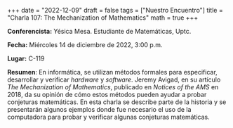 +++
date  = "2022-12-09"
draft = false
tags  = ["Nuestro Encuentro"]
title = "Charla 107: The Mechanization of Mathematics"
math  = true
+++

**Conferencista:**  Yésica Mesa. Estudiante de Matemáticas, Uptc.

**Fecha:** Miércoles 14 de diciembre de 2022, 3:00 p.m.

**Lugar:** C-119

**Resumen**: En informática, se utilizan métodos formales para especificar, desarrollar y verificar *hardware* y *software*. Jeremy Avigad, en su artículo *The Mechanization of Mathematics*, publicado en *Notices of the AMS* en 2018, da su opinión de cómo estos métodos pueden ayudar a probar conjeturas matemáticas. En esta charla se describe parte de la historia y se presentarán algunos ejemplos donde fue necesario el uso de la computadora para probar y verificar algunas conjeturas matemáticas.
